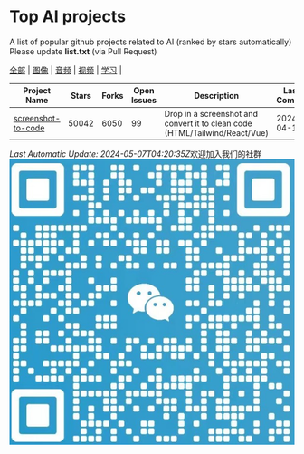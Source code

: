 # Top AI projects
A list of popular github projects related to AI (ranked by stars automatically)
Please update **list.txt** (via Pull Request)

<a href="./README.md">全部</a> |   <a href="./READMEpicture.md">图像</a> |   <a href="./READMEaudio.md">音频</a> | <a href="./READMEvideo.md">视频</a> | <a href="./READMElearn.md">学习</a> | 

| Project Name | Stars | Forks | Open Issues | Description | Last Commit |
| ------------ | ----- | ----- | ----------- | ----------- | ----------- |
| [screenshot-to-code](https://github.com/abi/screenshot-to-code) | 50042 | 6050 | 99 | Drop in a screenshot and convert it to clean code (HTML/Tailwind/React/Vue) | 2024-04-18 |

*Last Automatic Update: 2024-05-07T04:20:35Z*欢迎加入我们的社群 ![](https://raw.githubusercontent.com/mouuii/picture/master/weichat.jpg) 